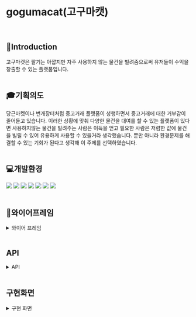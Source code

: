 # gogumacat(고구마캣)
<br>


## 🍠Introduction
고구마캣은 팔기는 아깝지만 자주 사용하지 않는 물건을 빌려줌으로써 유저들이 수익을 창출할 수 있는 플랫폼입니다.
<br>
<br>

## 🎓기획의도
당근마켓이나 번개장터처럼 중고거래 플랫폼이 성행하면서 중고거래에 대한 거부감이 줄어들고 있습니다. 
이러한 상황에 맞춰 다양한 물건을 대여를 할 수 있는 플랫폼이 있다면 사용하지않는 물건을 빌려주는 사람은 이득을 얻고
필요한 사람은 저렴한 값에 물건을 빌릴 수 있어 유용하게 사용할 수 있을거라 생각했습니다. 뿐만 아니라 환경문제를
해결할 수 있는 기회가 된다고 생각해 이 주제를 선택하였습니다.
<br>
<br>


## 💻개발환경
<a><img src="https://img.shields.io/badge/html5-E34F26?style=for-the-badge&logo=HTML5&logoColor=white"></a>
<img src="https://img.shields.io/badge/css3-1572B6?style=for-the-badge&logo=CSS3&logoColor=white">
<img src="https://img.shields.io/badge/javascript-F7DF1E?style=for-the-badge&logo=javascript&logoColor=white">
<img src="https://img.shields.io/badge/flask-000000?style=for-the-badge&logo=flask&logoColor=white">
<img src="https://img.shields.io/badge/python-3776AB?style=for-the-badge&logo=python&logoColor=white">
<img src="https://img.shields.io/badge/mongodb-47A248?style=for-the-badge&logo=MongoDB&logoColor=white">
<img src="https://img.shields.io/badge/Amazon AWS-232F3E?style=for-the-badge&logo=Amazon AWS&logoColor=white">
<br>
<br>



## 📝와이어프레임

<details><summary>와이어 프레임  
</summary>
  
![https://user-images.githubusercontent.com/90334610/167084274-254f2968-cf64-460e-8bab-fc74f10bfd7b.png](https://user-images.githubusercontent.com/90334610/167084274-254f2968-cf64-460e-8bab-fc74f10bfd7b.png)

![https://user-images.githubusercontent.com/90334610/167084302-859e8c32-801a-4d48-a4e4-97241dad0dbf.png](https://user-images.githubusercontent.com/90334610/167084302-859e8c32-801a-4d48-a4e4-97241dad0dbf.png)

![https://user-images.githubusercontent.com/90334610/167084319-76850f7e-d141-46f4-be05-d7bbf35f9987.png](https://user-images.githubusercontent.com/90334610/167084319-76850f7e-d141-46f4-be05-d7bbf35f9987.png)

![https://user-images.githubusercontent.com/90334610/167084346-1a5b0d43-7188-4ed4-b03f-14a69b49f2f3.png](https://user-images.githubusercontent.com/90334610/167084346-1a5b0d43-7188-4ed4-b03f-14a69b49f2f3.png)

![https://user-images.githubusercontent.com/90334610/167084368-27f763f2-0cc7-47ba-ae33-f8cec7455bf6.png](https://user-images.githubusercontent.com/90334610/167084368-27f763f2-0cc7-47ba-ae33-f8cec7455bf6.png)

![https://user-images.githubusercontent.com/90334610/167084380-a28f476f-919d-4f8d-97c0-21982cb3e162.png](https://user-images.githubusercontent.com/90334610/167084380-a28f476f-919d-4f8d-97c0-21982cb3e162.png)

![https://user-images.githubusercontent.com/90334610/167084440-a4d57ed4-13eb-413a-bd2f-8aa7a413ed6a.png](https://user-images.githubusercontent.com/90334610/167084440-a4d57ed4-13eb-413a-bd2f-8aa7a413ed6a.png)

![https://user-images.githubusercontent.com/90334610/167084454-735b708f-0a92-4ac8-8974-185c20de2944.png](https://user-images.githubusercontent.com/90334610/167084454-735b708f-0a92-4ac8-8974-185c20de2944.png)

![https://user-images.githubusercontent.com/90334610/167084458-b3a7cd9f-b1aa-455d-b74b-b76c1b48ca96.png](https://user-images.githubusercontent.com/90334610/167084458-b3a7cd9f-b1aa-455d-b74b-b76c1b48ca96.png)
</details>
<br>

## API
<details><summary>API
</summary>

 ![image](https://user-images.githubusercontent.com/78460820/168253337-8bd48960-0861-42b0-9270-e3744bfca6d8.png)
</details>
<br>

## 구현화면

<details><summary>구현 화면  
</summary>
  
  
### :point_down:<로그인 화면>
<img src="https://user-images.githubusercontent.com/78460820/168263732-be77adaf-0a48-4d1f-bbf6-744f088d921e.png"  width="450px" height="500px"/> 
<br>
<br>  
  
### :point_down:<메인 화면>
<img src="https://user-images.githubusercontent.com/78460820/168264387-61b49a45-7441-461f-adb4-1145adb8b1f9.png" width="450px" height="500px">
<br>
<br>  
  
### :point_down:<게시글 화면>
<img src="https://user-images.githubusercontent.com/78460820/168264418-fe572ed9-dcda-4ef4-95b5-414627321b5b.png" width="450px" height="500px">
<br>
<br>  
  
### :point_down:<채팅>
<img src="https://user-images.githubusercontent.com/78460820/168264493-bf9c9161-81c0-4d16-be32-2f6a602ba09a.png" width="450px" height="500px">
<br>
<br>  
  
### :point_down:<작성한 게시물 확인>
<img src="https://user-images.githubusercontent.com/78460820/168264454-a332fd32-3024-486d-be6f-d42e27c4883d.png"  width="450px" height="500px">
<br>
<br>  
  
### :point_down:<관심상품 확인>
<img src="https://user-images.githubusercontent.com/78460820/168264508-709af9f3-9390-4b41-94d6-91515d622a4d.png"  width="450px" height="500px">
<br>
<br>  
  
### :point_down:<개인정보 수정>
<img src="https://user-images.githubusercontent.com/78460820/168264526-1aae36e8-7d7f-48f0-8b7c-b86c5d9c3084.png"  width="450px" height="500px">
<br>
<br>  

### :point_down:<게시물 등록하기>
<img src="https://user-images.githubusercontent.com/78460820/168264546-bd8e768b-dc32-4419-a6ae-675d41b13626.png" width="450px" height="500px">
<br>
<br>  
  
</details>










